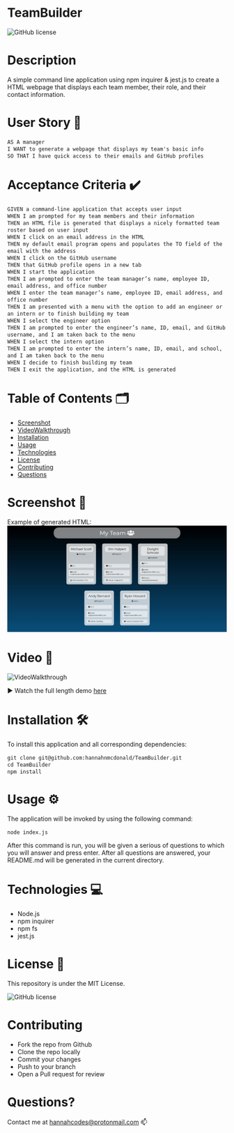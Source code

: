 # TeamBuilder
![GitHub license](https://img.shields.io/badge/license-MIT-blue.svg)

# Description
A simple command line application using npm inquirer & jest.js to create a HTML webpage that displays each team member, their role, and their contact information.


# User Story 📖

```
AS A manager
I WANT to generate a webpage that displays my team's basic info
SO THAT I have quick access to their emails and GitHub profiles
```

# Acceptance Criteria ✔️ 

```
GIVEN a command-line application that accepts user input
WHEN I am prompted for my team members and their information
THEN an HTML file is generated that displays a nicely formatted team roster based on user input
WHEN I click on an email address in the HTML
THEN my default email program opens and populates the TO field of the email with the address
WHEN I click on the GitHub username
THEN that GitHub profile opens in a new tab
WHEN I start the application
THEN I am prompted to enter the team manager’s name, employee ID, email address, and office number
WHEN I enter the team manager’s name, employee ID, email address, and office number
THEN I am presented with a menu with the option to add an engineer or an intern or to finish building my team
WHEN I select the engineer option
THEN I am prompted to enter the engineer’s name, ID, email, and GitHub username, and I am taken back to the menu
WHEN I select the intern option
THEN I am prompted to enter the intern’s name, ID, email, and school, and I am taken back to the menu
WHEN I decide to finish building my team
THEN I exit the application, and the HTML is generated

```


# Table of Contents 🗂

* [Screenshot](#Screenshot)
* [VideoWalkthrough](#Video)
* [Installation](#Installation)
* [Usage](#Usage)
* [Technologies](#Technologies)
* [License](#License)
* [Contributing](#Contributing)
* [Questions](#Questions?)


# Screenshot 📸

Example of generated HTML: 
![Screenshot](./img/screenshot.png)

# Video 🎥

![VideoWalkthrough](./img/gif.gif)

▶️ Watch the full length demo [here](https://drive.google.com/file/d/1Z_BsZqJxWcSjpuv3DhGPKrmyhQ5SCuEi/view?usp=sharing)

# Installation 🛠

To install this application and all corresponding dependencies:
```
git clone git@github.com:hannahnmcdonald/TeamBuilder.git
cd TeamBuilder
npm install     
```

# Usage ⚙️

The application will be invoked by using the following command:
```
node index.js
```
After this command is run, you will be given a serious of questions to which you will answer and press enter. After all questions are answered, your README.md will be generated in the current directory.


# Technologies 💻

* Node.js
* npm inquirer
* npm fs
* jest.js

# License 🧾

This repository is under the MIT License.

![GitHub license](https://img.shields.io/badge/license-MIT-blue.svg)

# Contributing 

* Fork the repo from Github
* Clone the repo locally
* Commit your changes
* Push to your branch
* Open a Pull request for review

# Questions?

Contact me at hannahcodes@protonmail.com 📫

